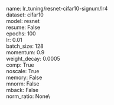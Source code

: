 name: lr_tuning/resnet-cifar10-signum/lr4\
dataset: cifar10\
model: resnet\
resume: False\
epochs: 100\
lr: 0.01\
batch_size: 128\
momentum: 0.9\
weight_decay: 0.0005\
comp: True\
noscale: True\
memory: False\
mnorm: False\
mback: False\
norm_ratio: None\
